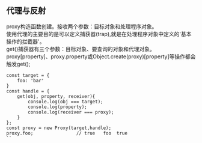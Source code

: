 ## 代理与反射
proxy构造函数创建。接收两个参数：目标对象和处理程序对象。  
使用代理的主要目的是可以定义捕获器(trap),就是在处理程序对象中定义的'基本操作的拦截器'。  
get()捕获器有三个参数：目标对象、要查询的对象和代理对象。proxy\[property]、proxy.property或Object.create(proxy)\[property]等操作都会触发get();  
```
const target = {
    foo: 'bar'
}
const handle = {
    get(obj, property, receiver){
        console.log(obj === target);
        console.log(property);
        console.log(receiver === proxy);
    }
};
const proxy = new Proxy(target,handle);
proxy.foo;                // true   foo  true
``
